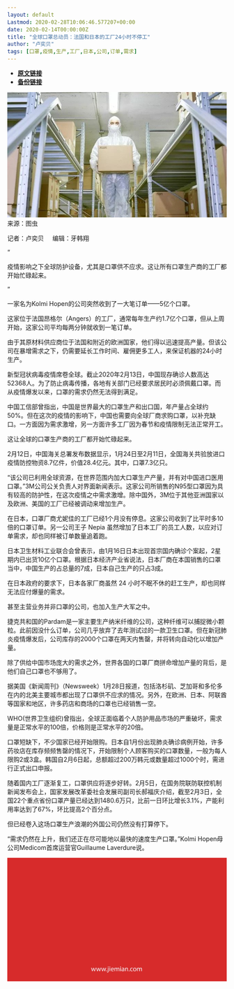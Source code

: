 ```yaml
---
layout: default
Lastmod: 2020-02-28T10:06:46.577207+00:00
date: 2020-02-14T00:00:00Z
title: "全球口罩总动员：法国和日本的工厂24小时不停工"
author: "卢奕贝"
tags: [口罩,疫情,生产,工厂,日本,公司,订单,需求]
---
```


* [**原文链接**](http://mp.weixin.qq.com/s?__biz=MjM5NTE0ODc2Nw==&amp;mid=2650463243&amp;idx=3&amp;sn=65ed54e6f32441adbad9c713530231fb&amp;chksm=bef29abb898513ade55b0fd42ec078cf2fcd8d1ba378a449ef487a7e19fce0836e974f0eab3e#rd)
* [**备份链接**](http://archive.today/NoYX9)


![](/images/post/e53902fe8eb0b304bd523097115a9c6b.jpg)来源：图虫

记者：卢奕贝     编辑：牙韩翔

“

  

疫情影响之下全球防护设备，尤其是口罩供不应求。这让所有口罩生产商的工厂都开始忙碌起来。

  

”

一家名为Kolmi Hopen的公司突然收到了一大笔订单——5亿个口罩。  

这家位于法国昂格尔（Angers）的工厂，通常每年生产约1.7亿个口罩，但从上周开始，这家公司平均每两分钟就收到一笔订单。

由于其原材料供应商位于法国和附近的欧洲国家，他们得以迅速提高产量。但该公司在暴增需求之下，仍需要延长工作时间、雇佣更多工人，来保证机器的24小时生产。

新型冠状病毒疫情席卷全球。截止2020年2月13日，中国现存确诊人数高达52368人。为了防止病毒传播，各地有关部门已经要求居民时必须佩戴口罩。而从疫情爆发以来，口罩的需求仍然无法得到满足。

中国工信部曾指出，中国是世界最大的口罩生产和出口国，年产量占全球约50%。但在这次的疫情的影响下，中国也需要向全球厂商求购口罩，以补充缺口。一方面因为需求激增，另一方面许多工厂因为春节和疫情限制无法正常开工。

这让全球的口罩生产商的工厂都开始忙碌起来。

2月12日，中国海关总署发布数据显示，1月24日至2月11日，全国海关共验放进口疫情防控物资8.7亿件，价值28.4亿元。其中，口罩7.3亿只。

“该公司已利用全球资源，在世界范围内加大口罩生产产量，并有对中国进口医用口罩。”3M公司公关负责人对界面新闻表示。这家公司所销售的N95型口罩因为具有较高的防护性，在这次疫情之中需求激增。除中国外，3M位于其他亚洲国家以及欧洲、美国的工厂已经被调动来增加生产。

在日本，口罩厂商尤妮佳的工厂已经1个月没有停息。这家公司收到了比平时多10倍的口罩订单。另一公司王子 Nepia 虽然增加了日本工厂的员工人数，以应对订单需求，却也同样被订单数量追着跑。

日本卫生材料工业联合会曾表示，由1月16日日本出现首宗国内确诊个案起，2星期内已出货10亿个口罩。根据日本经济产业省说法，日本厂商在本国销售的口罩当中，中国生产的占总量的7成，日本自己生产的只占3成。

在日本政府的要求下，日本各家厂商虽然 24 小时不眠不休的赶工生产，却也同样无法应付爆量的需求。

甚至主营业务并非口罩的公司，也加入生产大军之中。

捷克共和国的Pardam是一家主要生产纳米纤维的公司，这种纤维可以捕捉微小颗粒。此前因没什么订单，公司几乎放弃了去年测试过的一款卫生口罩。但在新冠肺炎疫情爆发后，公司库存的2000个口罩在两天内售罄，并将转向自动化以增加产量。

除了供给中国市场庞大的需求之外，世界各国的口罩厂商拼命增加产量的背后，是他们自己口罩也不够用了。

据美国《新闻周刊》（Newsweek）1月28日报道，包括洛杉矶、芝加哥和多伦多在内的北美主要城市都出现了口罩供不应求的情况。另外，在欧洲、日本、阿联酋等国家和地区，许多药店和商场的口罩也已经销售一空。

WHO(世界卫生组织)曾指出，全球正面临着个人防护用品市场的严重破坏，需求量是正常水平的100倍，价格则是正常水平的20倍。

口罩短缺下，不少国家已经开始限购。日本自1月份出现肺炎确诊病例开始，许多药妆店在库存频频售罄的情况下，开始限制个人顾客购买的口罩数量，一般为每人限购2或3盒。韩国自2月6日起，总额超过200万韩元或数量超过1000个时，需进行正式出口申报。

随着国内工厂逐渐复工，口罩供应将逐步好转。2月5日，在国务院联防联控机制新闻发布会上，国家发展改革委社会发展司副司长郝福庆介绍，截至2月3日，全国22个重点省份口罩产量已经达到1480.6万只，比前一日环比增长3.1%，产能利用率达到了67%，环比提高2个百分点。

但已经卷入这场口罩生产浪潮的外国公司仍然没有打算停下。

“需求仍然在上升，我们还正在尽可能地以最快的速度生产口罩。”Kolmi Hopen母公司Medicom首席运营官Guillaume Laverdure说。

![](/images/post/3ef9527fd7edfb43b0c70486c7a956af.jpg)

